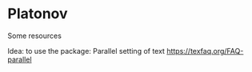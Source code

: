 # Platonov
Some resources

Idea: to use the package: Parallel setting of text https://texfaq.org/FAQ-parallel
